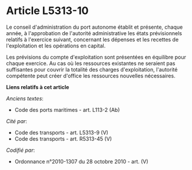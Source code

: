 # Article L5313-10

Le conseil d'administration du port autonome établit et présente, chaque année, à l'approbation de l'autorité administrative
les états prévisionnels relatifs à l'exercice suivant, concernant les dépenses et les recettes de l'exploitation et les
opérations en capital.

Les prévisions du compte d'exploitation sont présentées en équilibre pour chaque exercice. Au cas où les ressources
existantes ne seraient pas suffisantes pour couvrir la totalité des charges d'exploitation, l'autorité compétente peut créer
d'office les ressources nouvelles nécessaires.

**Liens relatifs à cet article**

_Anciens textes_:

  - Code des ports maritimes - art. L113-2 (Ab)

_Cité par_:

  - Code des transports - art. L5313-9 (V)
  - Code des transports - art. R5313-45 (V)

_Codifié par_:

  - Ordonnance n°2010-1307 du 28 octobre 2010 - art. (V)
